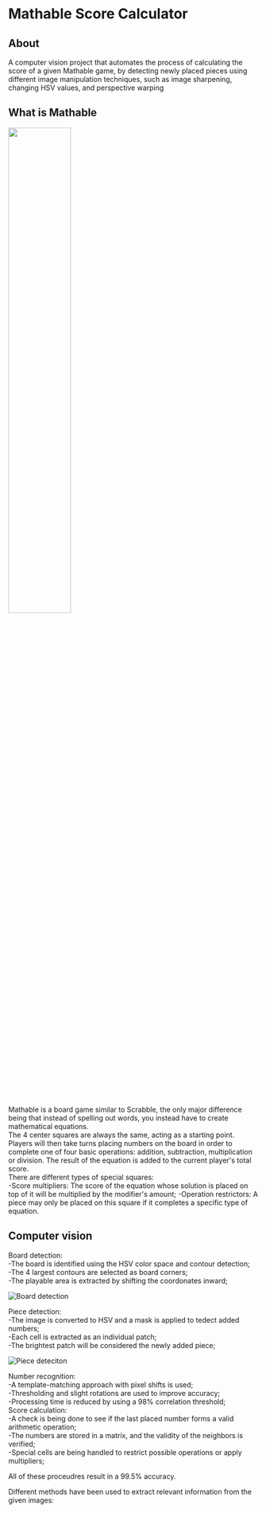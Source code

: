 # Mathable Score Calculator

## About

A computer vision project that automates the process of calculating the score of a given Mathable game, by detecting newly placed pieces using different image manipulation techniques, such as image sharpening, changing HSV values, and perspective warping

## What is Mathable

  

<img src="https://github.com/user-attachments/assets/045194e5-855c-432d-94bc-5f486cd6aa0b" width="50%" />


Mathable is a board game similar to Scrabble, the only major difference being that instead of spelling out words, you instead have to create mathematical equations.<br>
The 4 center squares are always the same, acting as a starting point.<br>
Players will then take turns placing numbers on the board in order to complete one of four basic operations: addition, subtraction, multiplication or division. The result of the equation is added to the current player's total score.<br>
There are different types of special squares:<br>
-Score multipliers: The score of the equation whose solution is placed on top of it will be multiplied by the modifier's amount;
-Operation restrictors: A piece may only be placed on this square if it completes a specific type of equation.

## Computer vision
Board detection: <br>
-The board is identified using the HSV color space and contour detection; <br>
-The 4 largest contours are selected as board corners; <br>
-The playable area is extracted by shifting the coordonates inward; <br>

![Board detection](https://github.com/user-attachments/assets/cc45b324-8e0a-42f4-83c2-4c1172b29da1)

Piece detection: <br>
-The image is converted to HSV and a mask is applied to tedect added numbers;<br>
-Each cell is extracted as an individual patch;<br>
-The brightest patch will be considered the newly added piece;<br>

![Piece deteciton](https://github.com/user-attachments/assets/22b93942-a9f7-4ed1-b22b-c224c7c32cc8)

Number recognition:<br>
-A template-matching approach with pixel shifts is used;<br>
-Thresholding and slight rotations are used to improve accuracy;<br>
-Processing time is reduced by using a 98% correlation threshold;<br>
Score calculation:<br>
-A check is being done to see if the last placed number forms a valid arithmetic operation;<br>
-The numbers are stored in a matrix, and the validity of the neighbors is verified;<br>
-Special cells are being handled to restrict possible operations or apply multipliers;<br>

All of these proceudres result in a 99.5% accuracy.



Different methods have been used to extract relevant information from the given images: 




